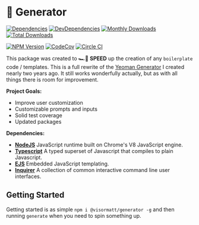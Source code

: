 # 🤖 Generator

[![Dependencies][image-dependencies]][link-dependencies]
[![DevDependencies][image-dev-dependencies]][link-dev-dependencies]
[![Monthly Downloads][image-npm-monthly]][link-npm]
[![Total Downloads][image-npm-total]][link-npm]

[![NPM Version][image-npm-version]][link-npm]
[![CodeCov][image-codecov]][link-codecov]
[![Circle CI][image-circle-ci]][link-circle-ci]

This package was created to 🏎️💨 **SPEED** up the creation of any `boilerplate` code / templates. This is a full rewrite of the [Yeoman Generator][link-react-up] I created nearly two years ago. It still works wonderfully actually, but as with all things there is room for improvement.

**Project Goals:**

- Improve user customization
- Customizable prompts and inputs
- Solid test coverage
- Updated packages

**Dependencies:**

- **[NodeJS][link-nodejs]** JavaScript runtime built on Chrome's V8 JavaScript engine.
- **[Typescript][link-typescript]**
  A typed superset of Javascript that compiles to plain Javascript.
- **[EJS][link-ejs]** Embedded JavaScript templating.
- **[Inquirer][link-inquirer]** A collection of common interactive command line user interfaces.

## Getting Started

Getting started is as simple `npm i @visormatt/generator -g` and then running `generate` when you need to spin something up.

<!-- Links: -->

[link-circle-ci]: https://circleci.com/gh/visormatt/generator/tree/master "Circle CI"
[link-codecov]: https://codecov.io/gh/visormatt/generator "Codecov"
[link-dependencies]: https://david-dm.org/visormatt/generator "Dependencies"
[link-dev-dependencies]: https://david-dm.org/visormatt/generator?type=dev "DevDependencies"
[link-ejs]: https://ejs.co/ "ejs"
[link-inquirer]: https://github.com/SBoudrias/Inquirer.js "Inquirer"
[link-nodejs]: https://nodejs.org/en/ "nodejs"
[link-npm]: https://www.npmjs.com/package/@visormatt/generator "NPM Package"
[link-react-up]: https://github.com/visormatt/generator-react-up "React Up"
[link-typescript]: https://www.typescriptlang.org/ "typescript"

<!-- Images: -->

[image-circle-ci]: https://circleci.com/gh/visormatt/generator/tree/master.svg?style=svg "Circle CI"
[image-codecov]: https://codecov.io/gh/visormatt/generator/branch/master/graph/badge.svg "Codecov"
[image-dependencies]: https://david-dm.org/visormatt/generator/status.svg "Dependencies"
[image-dev-dependencies]: https://david-dm.org/visormatt/generator/dev-status.svg "DevDependencies"
[image-npm-monthly]: https://img.shields.io/npm/dm/@visormatt/generator.svg "Monthly Downloads"
[image-npm-total]: https://img.shields.io/npm/dt/@visormatt/generator.svg "Total Downloads"
[image-npm-version]: https://img.shields.io/npm/v/@visormatt/generator.svg "NPM Version"
